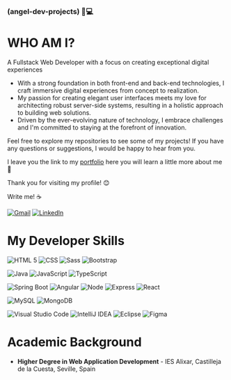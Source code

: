 ### (angel-dev-projects) 👋💻
# **WHO AM I?**
A Fullstack Web Developer with a focus on creating exceptional digital experiences

- With a strong foundation in both front-end and back-end technologies, I craft immersive digital experiences from concept to realization.
- My passion for creating elegant user interfaces meets my love for architecting robust server-side systems, resulting in a holistic approach to building web solutions. 
- Driven by the ever-evolving nature of technology, I embrace challenges and I'm committed to staying at the forefront of innovation.


Feel free to explore my repositories to see some of my projects! If you have any questions or suggestions, I would be happy to hear from you.

I leave you the link to my [portfolio](https://angel-dev-projects.github.io/angel-portfolio) here you will learn a little more about me 📲

Thank you for visiting my profile! 😊

Write me! ☕

[![Gmail](https://img.shields.io/badge/Gmail-Angel_de_los_Rios-EA4335?style=for-the-badge&logo=gmail&logoColor=white&labelColor=101010)](mailto:angeldevprojects1@gmail.com)
[![LinkedIn](https://img.shields.io/badge/LinkedIn-Angel_de_los_Rios-0077B5?style=for-the-badge&logo=linkedin&logoColor=white&labelColor=101010)](https://www.linkedin.com/in/%C3%A1ngel-alberto-de-los-r%C3%ADos-navarro-ba1532263/)

# My Developer Skills

  ![HTML 5](https://img.shields.io/badge/html5-E34F26?style=for-the-badge&logo=html5&logoColor=white&labelColor=E34F26)
  ![CSS](https://img.shields.io/badge/css-1572B6?style=for-the-badge&logo=css3&logoColor=white&labelColor=1572B6)
  ![Sass](https://img.shields.io/badge/sass-CC6699?style=for-the-badge&logo=sass&logoColor=white&labelColor=CC6699)
  ![Bootstrap](https://img.shields.io/badge/bootstrap-7952B3?style=for-the-badge&logo=bootstrap&logoColor=white&labelColor=7952B3)

  ![Java](https://img.shields.io/badge/java-%23ED8B00.svg?style=for-the-badge&logo=openjdk&logoColor=white)
  ![JavaScript](https://img.shields.io/badge/javascript-F7DF1E?style=for-the-badge&logo=javascript&logoColor=black&labelColor=F7DF1E)
  ![TypeScript](https://img.shields.io/badge/TypeScript-007ACC?style=for-the-badge&logo=typescript&logoColor=white)
  
  ![Spring Boot](https://img.shields.io/badge/Spring_Boot-F2F4F9?style=for-the-badge&logo=spring-boot)
  ![Angular](https://img.shields.io/badge/Angular-DD0031?style=for-the-badge&logo=angular&logoColor=white)
  ![Node](https://img.shields.io/badge/Node%20js-339933?style=for-the-badge&logo=nodedotjs&logoColor=white)
  ![Express](	https://img.shields.io/badge/Express%20js-000000?style=for-the-badge&logo=express&logoColor=white)
  ![React](https://img.shields.io/badge/React-20232A?style=for-the-badge&logo=react&logoColor=61DAFB)
  
  ![MySQL](https://img.shields.io/badge/MySQL-005C84?style=for-the-badge&logo=mysql&logoColor=white)
  ![MongoDB](https://img.shields.io/badge/MongoDB-47A248?style=for-the-badge&logo=mongodb&logoColor=white&labelColor=47A248)

  ![Visual Studio Code](https://img.shields.io/badge/Visual%20Studio%20Code-0078d7.svg?style=for-the-badge&logo=visual-studio-code&logoColor=white)
  ![IntelliJ IDEA](https://img.shields.io/badge/Intelli_JIDEA-B16AD1.svg?style=for-the-badge&logo=intellij-idea&logoColor=white)
  ![Eclipse](https://img.shields.io/badge/Eclipse-2C2255?style=for-the-badge&logo=eclipse&logoColor=white)
  ![Figma](https://img.shields.io/badge/figma-F24E1E?style=for-the-badge&logo=figma&logoColor=white&labelColor=F24E1E)

# **Academic Background**
- **Higher Degree in Web Application Development** - IES Alixar, Castilleja de la Cuesta, Seville, Spain
